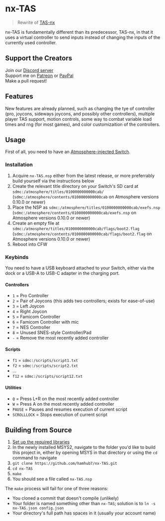 # nx-TAS
> Rewrite of [TAS-nx](https://github.com/hamhub7/TAS-nx)

nx-TAS is fundamentally different than its predecessor, TAS-nx, in that it uses a virtual controller to send inputs instead of changing the inputs of the currently used controller.

## Support the Creators
Join our [Discord server](http://discord.gg/qeamCcV)  
Support me on [Patreon](https://www.patreon.com/aaronhh) or [PayPal](https://www.paypal.me/aaronhamhub)  
Make a pull request!  

## Features
New features are already planned, such as changing the tye of controller (pro, joycons, sideways joycons, and possibly other controllers), multiple player TAS support, motion controls, some way to combat variable load times and rng (for most games), and color customizaition of the controllers.

## Usage
First of all, you need to have an [Atmosphere-injected Switch](https://switch.homebrew.guide/).

### Installation
1. Acquire `nx-TAS.nsp` either from the latest release, or more preferrably build yourself via the instructions below
2. Create the relevant title directory on your Switch's SD card at `sdmc:/atmosphere/titles/0100000000000cab/` (`sdmc:/atmosphere/contents/0100000000000cab` on Atmosphere versions 0.10.0 or newer)
3. Place the NSP as `sdmc:/atmosphere/titles/0100000000000cab/exefs.nsp` (`sdmc:/atmosphere/contents/0100000000000cab/exefs.nsp` on Atmosphere versions 0.10.0 or newer)
4. Create an empty file at `sdmc:/atmosphere/titles/0100000000000cab/flags/boot2.flag` (`sdmc:/atmosphere/contents/0100000000000cab/flags/boot2.flag` on Atmosphere versions 0.10.0 or newer)
5. Reboot into CFW

### Keybinds
You need to have a USB keyboard attached to your Switch, either via the dock or a USB-A to USB-C adapter in the charging port.

#### Controllers
- `1` = Pro Controller  
- `2` = Pair of Joycons (this adds two controllers; exists for ease-of-use)  
- `3` = Left Joycon  
- `4` = Right Joycon  
- `5` = Famicom Controller  
- `6` = Famicom Controller with mic  
- `7` = NES Controller  
- `8` = Unused SNES-style Controller/Pad
- `-` = Remove the most recently added controller

#### Scripts
- `f1` = `sdmc:/scripts/script1.txt`
- `f2` = `sdmc:/scripts/script2.txt`
- ...
- `f12` = `sdmc:/scripts/script12.txt`

#### Utilities
- `Q` = Press L+R on the most recently added controller
- `W` = Press A on the most recently added controller
- `PAUSE` = Pauses and resumes execution of current script
- `SCROLLLOCK` = Stops execution of current script

## Building from Source
1. [Set up the required libraries](https://switchbrew.org/wiki/Setting_up_Development_Environment)
2. In the newly installed MSYS2, navigate to the folder you'd like to build this project in, either by opening MSYS in that directory or using the `cd` command to navigate
3. `git clone https://github.com/hamhub7/nx-TAS.git`
4. `cd nx-TAS`
5. `make`
6. You should see a file called `nx-TAS.nsp`

The `make` process will fail for one of three reasons:
- You cloned a commit that doesn't compile (unlikely)
- Your folder is named something other than `nx-TAS`; solution is to `ln -s nx-TAS.json config.json`
- Your directory's full path has spaces in it (usually your account name)
